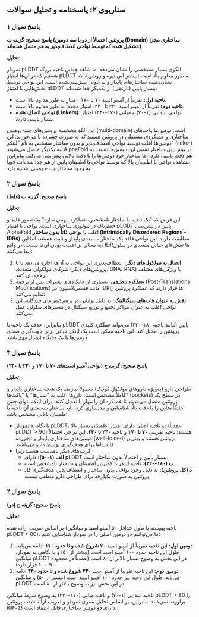 ## سناریوی ۲: پاسخنامه و تحلیل سوالات

### پاسخ سوال ۱

**پاسخ صحیح: گزینه ب (پروتئین احتمالاً از دو یا سه دومین (Domain) ساختاری مجزا تشکیل شده که توسط نواحی انعطاف‌پذیر به هم متصل شده‌اند.)**

**تحلیل:**

نمودار pLDDT الگوی بسیار مشخصی را نشان می‌دهد. ما شاهد چندین ناحیه بزرگ هستیم که در آن‌ها امتیاز pLDDT به طور مداوم بالا است (بیشتر آبی تیره و روشن)، که نشان‌دهنده ساختارهای پایدار و به خوبی پیش‌بینی‌شده است. این نواحی توسط بخش‌هایی با امتیاز pLDDT بسیار پایین (نارنجی) از یکدیگر جدا شده‌اند.

- **ناحیه اول:** تقریباً از آمینو اسید ۷۰ تا ۱۷۰، امتیاز به طور مداوم بالا است.
- **ناحیه دوم:** تقریباً از آمینو اسید ۲۴۰ تا ۳۴۰، امتیاز مجدداً به طور مداوم بالا است.
- **نواحی اتصال‌دهنده (Linkers):** نواحی ابتدایی (۱-۷۰) و میانی (۱۷۰-۲۴۰) امتیاز بسیار پایینی دارند.

این الگو مشخصه پروتئین‌های چند-دومینی (multi-domain) است. دومین‌ها واحدهای ساختاری و عملکردی مستقلی در پروتئین هستند که به صورت فشرده تا می‌خورند. این دومین‌ها اغلب توسط نواحی انعطاف‌پذیر و بدون ساختار مشخص به نام "لینکر" (linker) به یکدیگر متصل می‌شوند. AlphaFold در پیش‌بینی ساختار نسبی این دومین‌ها نسبت به هم دقت پایینی دارد، اما ساختار خود دومین‌ها را با دقت بالایی پیش‌بینی می‌کند. بنابراین، مشاهده نواحی با اطمینان بالا که توسط نواحی با اطمینان پایین از هم جدا شده‌اند، قویاً به وجود ساختار چند-دومینی اشاره دارد.

### پاسخ سوال ۲

**پاسخ صحیح: گزینه ب (غلط)**

**تحلیل:**

این فرض که "یک ناحیه با ساختار نامشخص، عملکرد مهمی ندارد" یک تصور غلط و خطرناک در بیولوژی ساختاری است. نواحی با امتیاز pLDDT پایین در پیش‌بینی AlphaFold اغلب با **نواحی ذاتاً بدون ساختار (Intrinsically Disordered Regions - IDRs)** مطابقت دارند. این نواحی فاقد یک ساختار سه‌بعدی پایدار و ثابت هستند، اما این به معنای بی‌اهمیت بودن آن‌ها نیست. در واقع، IDRها نقش‌های حیاتی متعددی در سلول ایفا می‌کنند:

1.  **اتصال به مولکول‌های دیگر:** انعطاف‌پذیری این نواحی به آن‌ها اجازه می‌دهد تا با شرکای مولکولی متعددی (پروتئین‌های دیگر، DNA، RNA) با ویژگی‌های مختلف برهم‌کنش کنند.
2.  **عملکرد تنظیمی:** بسیاری از جایگاه‌های تغییرات پس از ترجمه (Post-Translational Modifications) مانند فسفریلاسیون در IDRها قرار دارند که عملکرد پروتئین را تنظیم می‌کنند.
3.  **نقش به عنوان هاب‌های سیگنالینگ:** به دلیل توانایی در برهم‌کنش‌های چندگانه، این نواحی اغلب به عنوان مراکز تجمع و توزیع سیگنال در مسیرهای سلولی عمل می‌کنند.

بنابراین، حذف یک ناحیه با pLDDT پایین (مانند ناحیه ۱۸۰-۲۲۰) می‌تواند عملکرد کلیدی پروتئین را مختل کند. این ناحیه ممکن است یک لینکر حیاتی برای جهت‌گیری صحیح دومین‌ها یا یک جایگاه اتصال مهم باشد.

### پاسخ سوال ۳

**پاسخ صحیح: گزینه ج (نواحی آمینو اسیدهای ۷۰ تا ۱۷۰ و ۲۴۰ تا ۳۴۰)**

**تحلیل:**

طراحی دارو (به‌ویژه داروهای مولکول کوچک) معمولاً نیازمند یک هدف ساختاری پایدار و کاملاً مشخص است. داروها اغلب به "شیارها" یا "پاکت‌ها" (pockets) در سطح یک پروتئین متصل می‌شوند تا عملکرد آن را مهار یا تعدیل کنند. برای اینکه بتوان چنین جایگاه‌هایی را با دقت بالا شناسایی و مدلسازی کرد، باید ساختار سه‌بعدی آن ناحیه با اطمینان بالایی مشخص باشد.

- با نگاه به نمودار pLDDT، دو ناحیه اصلی دارای امتیاز اطمینان بسیار بالا (عمدتاً pLDDT > 90) هستند: ناحیه تقریبی **۷۰ تا ۱۷۰** و ناحیه **۲۴۰ تا ۳۴۰**. این نواحی احتمالاً دومین‌های ساختاری پایدار و تاخورده (well-folded) پروتئین هستند و بهترین کاندیداها برای هدف‌گیری توسط دارو می‌باشند.
- گزینه‌های دیگر نامناسب هستند زیرا:
  - **الف (۱-۵۰):** دارای pLDDT بسیار پایین و احتمالاً بدون ساختار است.
  - **ب (۱۸۰-۲۲۰):** ناحیه لینکر با کمترین اطمینان و ساختار نامشخص است.
  - **د (کل پروتئین):** به دلیل وجود نواحی بدون ساختار و انعطاف‌پذیر، هدف‌گیری کل پروتئین به صورت یکپارچه برای طراحی دارو منطقی نیست.

### پاسخ سوال ۴

**پاسخ صحیح: گزینه ج (دو)**

**تحلیل:**

بر اساس تعریف ارائه شده (ناحیه پیوسته با طول حداقل ۵۰ آمینو اسید و میانگین pLDDT > 80)، ما می‌توانیم دو دومین اصلی را در نمودار شناسایی کنیم:

1.  **دومین اول:** این ناحیه تقریباً از آمینو اسید **۷۰ شروع شده و تا حدود ۱۷۰** ادامه می‌یابد. طول این ناحیه حدود ۱۰۰ آمینو اسید است (بیشتر از ۵۰) و با نگاهی به نمودار، میانگین pLDDT در این بخش به وضوح بسیار بالاتر از ۸۰ است (عمدتاً در محدوده ۹۰-۱۰۰ قرار دارد).
2.  **دومین دوم:** این ناحیه تقریباً از آمینو اسید **۲۴۰ شروع شده و تا حدود ۳۴۰** ادامه می‌یابد. طول این ناحیه نیز حدود ۱۰۰ آمینو اسید است (بیشتر از ۵۰) و میانگین pLDDT در این بخش نیز به وضوح بالاتر از ۸۰ است.

ناحیه ابتدایی (۱-۷۰) و ناحیه میانی (۱۷۰-۲۴۰) به وضوح شرط میانگین pLDDT > 80 را برآورده نمی‌کنند. بنابراین، بر اساس تحلیل بصری نمودار و تعریف ارائه شده، پروتئین `HUP-23` دارای **دو** دومین ساختاری قابل اعتماد است.
